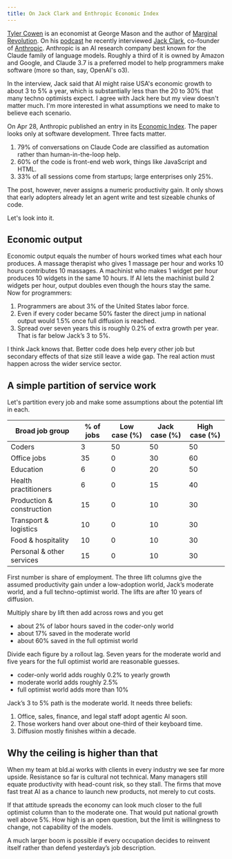 ```yaml
---
title: On Jack Clark and Enthropic Economic Index
---
```


[Tyler Cowen](https://en.wikipedia.org/wiki/Tyler_Cowen) is an economist at George Mason and the author of [Marginal Revolution](https://marginalrevolution.com/). On his [podcast](https://conversationswithtyler.com/) he recently interviewed [Jack Clark](https://x.com/jackclarkSF), co-founder of [Anthropic](https://www.anthropic.com/). Anthropic is an AI research company best known for the Claude family of language models. Roughly a third of it is owned by Amazon and Google, and Claude 3.7 is a preferred model to help programmers make software (more so than, say, OpenAI's o3).

In the interview, Jack said that AI might raise USA's economic growth to about 3 to 5% a year, which is substantially less than the 20 to 30% that many techno optimists expect. I agree with Jack here but my view doesn't matter much. I'm more interested in what assumptions we need to make to believe each scenario.

On Apr 28, Anthropic published an entry in its [Economic Index](https://www.anthropic.com/research/impact-software-development). The paper looks only at software development. Three facts matter.
1. 79% of conversations on Claude Code are classified as automation rather than human-in-the-loop help.
2. 60% of the code is front-end web work, things like JavaScript and HTML.
3. 33% of all sessions come from startups; large enterprises only 25%.

The post, however, never assigns a numeric productivity gain. It only shows that early adopters already let an agent write and test sizeable chunks of code.

Let's look into it.

## Economic output

Economic output equals the number of hours worked times what each hour produces. A massage therapist who gives 1 massage per hour and works 10 hours contributes 10 massages. A machinist who makes 1 widget per hour produces 10 widgets in the same 10 hours. If AI lets the machinist build 2 widgets per hour, output doubles even though the hours stay the same. Now for programmers:

1. Programmers are about 3% of the United States labor force.
2. Even if every coder became 50% faster the direct jump in national output would 1.5% once full diffusion is reached.
3. Spread over seven years this is roughly 0.2% of extra growth per year. That is far below Jack’s 3 to 5%.

I think Jack knows that. Better code does help every other job but secondary effects of that size still leave a wide gap. The real action must happen across the wider service sector.

## A simple partition of service work

Let's partition every job and make some assumptions about the potential lift in each.

| Broad job group            | % of jobs | Low case (%) | Jack case (%) | High case (%) |
|----------------------------|-----------|-------------------|--------------------|--------------------|
| Coders                     | 3  | 50 | 50 | 50 |
| Office jobs                | 35 | 0  | 30 | 60 |
| Education                  | 6  | 0  | 20 | 50 |
| Health practitioners       | 6  | 0  | 15 | 40 |
| Production & construction  | 15 | 0  | 10 | 30 |
| Transport & logistics      | 10 | 0  | 10 | 30 |
| Food & hospitality         | 10 | 0  | 10 | 30 |
| Personal & other services  | 15 | 0  | 10 | 30 |

First number is share of employment. The three lift columns give the assumed productivity gain under a low-adoption world, Jack’s moderate world, and a full techno-optimist world. The lifts are after 10 years of diffusion.

Multiply share by lift then add across rows and you get

- about 2% of labor hours saved in the coder-only world
- about 17% saved in the moderate world
- about 60% saved in the full optimist world

Divide each figure by a rollout lag. Seven years for the moderate world and five years for the full optimist world are reasonable guesses.

- coder-only world adds roughly 0.2% to yearly growth
- moderate world adds roughly 2.5%
- full optimist world adds more than 10%

Jack’s 3 to 5% path is the moderate world. It needs three beliefs:

1.	Office, sales, finance, and legal staff adopt agentic AI soon.
2.	Those workers hand over about one-third of their keyboard time.
3.	Diffusion mostly finishes within a decade.

## Why the ceiling is higher than that

When my team at bld.ai works with clients in every industry we see far more upside. Resistance so far is cultural not technical. Many managers still equate productivity with head-count risk, so they stall. The firms that move fast treat AI as a chance to launch new products, not merely to cut costs.

If that attitude spreads the economy can look much closer to the full optimist column than to the moderate one. That would put national growth well above 5%. How high is an open question, but the limit is willingness to change, not capability of the models.

A much larger boom is possible if every occupation decides to reinvent itself rather than defend yesterday’s job description.